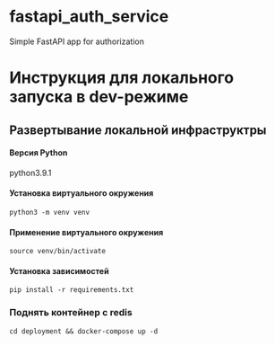 # fastapi_auth_service
Simple FastAPI app for authorization

# Инструкция для локального запуска в dev-режиме

## Развертывание локальной инфраструктры

#### Версия Python
python3.9.1

#### Установка виртуального окружения
`python3 -m venv venv`

#### Применение виртуального окружения
`source venv/bin/activate`

#### Установка зависимостей
`pip install -r requirements.txt`

### Поднять контейнер с redis
`cd deployment && docker-compose up -d`